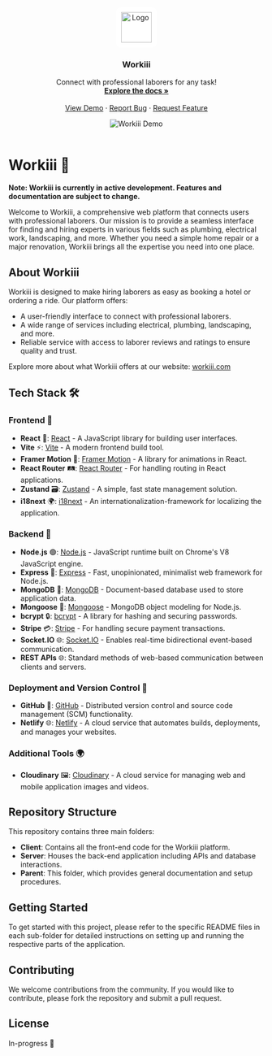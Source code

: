 <a name="readme-top"></a>

<!-- PROJECT LOGO -->
<br />
<div align="center">
<a href="https://workiii.com">
    <img src="https://workiii.com/assets/logo-abcd3170.svg" alt="Logo" width="60" height="60" style="background-color: white; border-radius: 10px; padding: 10px;">
  </a>

  <h3 align="center">Workiii</h3>

  <p align="center">
    Connect with professional laborers for any task!
    <br />
    <a href="https://github.com/amooryjubran/workiii"><strong>Explore the docs »</strong></a>
    <br />
    <br />
    <a href="https://workiii.com">View Demo</a>
    ·
    <a href="https://github.com/Amooryjubran/Workiii/issues">Report Bug</a>
    ·
    <a href="https://github.com/Amooryjubran/Workiii/issues">Request Feature</a>
  </p>
</div>

<!-- DEMO GIF -->
<div align="center">
  <img src="./images/demo.gif" alt="Workiii Demo">
</div>
<br />

# Workiii 🚀

**Note: Workiii is currently in active development. Features and documentation are subject to change.**

Welcome to Workiii, a comprehensive web platform that connects users with professional laborers. Our mission is to provide a seamless interface for finding and hiring experts in various fields such as plumbing, electrical work, landscaping, and more. Whether you need a simple home repair or a major renovation, Workiii brings all the expertise you need into one place.

## About Workiii

Workiii is designed to make hiring laborers as easy as booking a hotel or ordering a ride. Our platform offers:

- A user-friendly interface to connect with professional laborers.
- A wide range of services including electrical, plumbing, landscaping, and more.
- Reliable service with access to laborer reviews and ratings to ensure quality and trust.

Explore more about what Workiii offers at our website: [workiii.com](https://workiii.com)

## Tech Stack 🛠️

### Frontend 🎨

- **React** 📘: [React](https://reactjs.org/) - A JavaScript library for building user interfaces.
- **Vite** ⚡: [Vite](https://vitejs.dev/) - A modern frontend build tool.
- **Framer Motion** 🌟: [Framer Motion](https://www.framer.com/motion/) - A library for animations in React.
- **React Router** 🛤️: [React Router](https://reactrouter.com/) - For handling routing in React applications.
- **Zustand** 🗃️: [Zustand](https://github.com/pmndrs/zustand) - A simple, fast state management solution.
- **i18next** 🌍: [i18next](https://www.i18next.com/) - An internationalization-framework for localizing the application.

### Backend 🔧

- **Node.js** 🟢: [Node.js](https://nodejs.org/) - JavaScript runtime built on Chrome's V8 JavaScript engine.
- **Express** 🚀: [Express](https://expressjs.com/) - Fast, unopinionated, minimalist web framework for Node.js.
- **MongoDB** 🍃: [MongoDB](https://www.mongodb.com/) - Document-based database used to store application data.
- **Mongoose** 🧩: [Mongoose](https://mongoosejs.com/) - MongoDB object modeling for Node.js.
- **bcrypt** 🔒: [bcrypt](https://github.com/kelektiv/node.bcrypt.js) - A library for hashing and securing passwords.
- **Stripe** 💳: [Stripe](https://stripe.com) - For handling secure payment transactions.
- **Socket.IO** 🌐: [Socket.IO](https://socket.io/) - Enables real-time bidirectional event-based communication.
- **REST APIs** 🌐: Standard methods of web-based communication between clients and servers.

### Deployment and Version Control 🚀

- **GitHub** 🐙: [GitHub](https://github.com) - Distributed version control and source code management (SCM) functionality.
- **Netlify** 🌐: [Netlify](https://www.netlify.com/) - A cloud service that automates builds, deployments, and manages your websites.

### Additional Tools 🌍

- **Cloudinary** 🖼️: [Cloudinary](https://cloudinary.com/) - A cloud service for managing web and mobile application images and videos.

## Repository Structure

This repository contains three main folders:

- **Client**: Contains all the front-end code for the Workiii platform.
- **Server**: Houses the back-end application including APIs and database interactions.
- **Parent**: This folder, which provides general documentation and setup procedures.

## Getting Started

To get started with this project, please refer to the specific README files in each sub-folder for detailed instructions on setting up and running the respective parts of the application.

## Contributing

We welcome contributions from the community. If you would like to contribute, please fork the repository and submit a pull request.

## License

In-progress 🚀
